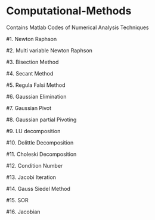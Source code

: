 # Computational-Methods
Contains Matlab Codes of Numerical Analysis Techniques

#1. Newton Raphson

#2. Multi variable Newton Raphson

#3. Bisection Method 

#4. Secant Method

#5. Regula Falsi Method

#6. Gaussian Elimination

#7. Gaussian Pivot

#8. Gaussian partial Pivoting

#9. LU decomposition

#10. Dolittle Decomposition

#11. Choleski Decomposition

#12. Condition Number

#13. Jacobi Iteration

#14. Gauss Siedel Method

#15. SOR

#16. Jacobian
